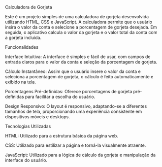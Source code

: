 Calculadora de Gorjeta

Este é um projeto simples de uma calculadora de gorjeta desenvolvida utilizando HTML, CSS e JavaScript. A calculadora permite que o usuário insira o valor da conta e selecione a porcentagem de gorjeta desejada. Em seguida, o aplicativo calcula o valor da gorjeta e o valor total da conta com a gorjeta incluída.

Funcionalidades

Interface Intuitiva: A interface é simples e fácil de usar, com campos de entrada claros para o valor da conta e seleção da porcentagem de gorjeta.

Cálculo Instantâneo: Assim que o usuário insere o valor da conta e seleciona a porcentagem de gorjeta, o cálculo é feito automaticamente e exibido na tela.

Porcentagens Pré-definidas: Oferece porcentagens de gorjeta pré-definidas para facilitar a escolha do usuário.

Design Responsivo: O layout é responsivo, adaptando-se a diferentes tamanhos de tela, proporcionando uma experiência consistente em dispositivos móveis e desktops.

Tecnologias Utilizadas

HTML: Utilizado para a estrutura básica da página web.

CSS: Utilizado para estilizar a página e torná-la visualmente atraente.

JavaScript: Utilizado para a lógica de cálculo da gorjeta e manipulação da interface do usuário.
